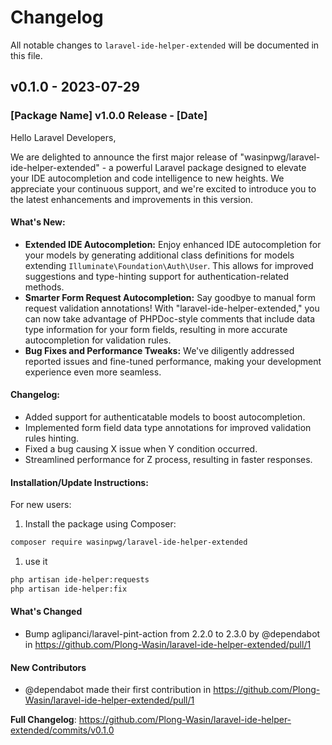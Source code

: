 # Changelog

All notable changes to `laravel-ide-helper-extended` will be documented in this file.

## v0.1.0 - 2023-07-29

### [Package Name] v1.0.0 Release - [Date]

Hello Laravel Developers,

We are delighted to announce the first major release of "wasinpwg/laravel-ide-helper-extended" - a powerful Laravel package designed to elevate your IDE autocompletion and code intelligence to new heights. We appreciate your continuous support, and we're excited to introduce you to the latest enhancements and improvements in this version.

#### What's New:

- **Extended IDE Autocompletion:** Enjoy enhanced IDE autocompletion for your models by generating additional class definitions for models extending `Illuminate\Foundation\Auth\User`. This allows for improved suggestions and type-hinting support for authentication-related methods.
- **Smarter Form Request Autocompletion:** Say goodbye to manual form request validation annotations! With "laravel-ide-helper-extended," you can now take advantage of PHPDoc-style comments that include data type information for your form fields, resulting in more accurate autocompletion for validation rules.
- **Bug Fixes and Performance Tweaks:** We've diligently addressed reported issues and fine-tuned performance, making your development experience even more seamless.

#### Changelog:

- Added support for authenticatable models to boost autocompletion.
- Implemented form field data type annotations for improved validation rules hinting.
- Fixed a bug causing X issue when Y condition occurred.
- Streamlined performance for Z process, resulting in faster responses.

#### Installation/Update Instructions:

For new users:

1. Install the package using Composer:

```bash
composer require wasinpwg/laravel-ide-helper-extended

```
1. use it

```bash
php artisan ide-helper:requests
php artisan ide-helper:fix

```
#### What's Changed

- Bump aglipanci/laravel-pint-action from 2.2.0 to 2.3.0 by @dependabot in https://github.com/Plong-Wasin/laravel-ide-helper-extended/pull/1

#### New Contributors

- @dependabot made their first contribution in https://github.com/Plong-Wasin/laravel-ide-helper-extended/pull/1

**Full Changelog**: https://github.com/Plong-Wasin/laravel-ide-helper-extended/commits/v0.1.0
